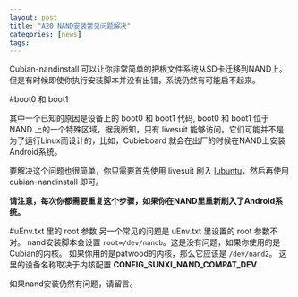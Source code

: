 ```yaml
---
layout: post
title: "A20 NAND安装常见问题解决"
categories: [news]
tags:
---
```

Cubian-nandinstall 可以让你非常简单的把根文件系统从SD卡迁移到NAND上。但是有时候即使你执行安装脚本并没有出错，系统仍然有可能启不起来。

#boot0 和 boot1

其中一个已知的原因是设备上的 boot0 和 boot1 代码, boot0 和 boot1 位于 NAND 上的一个特殊区域，据我所知，只有 livesuit 能够访问。它们可能并不是为了运行Linux而设计的，比如，Cubieboard 就会在出厂的时候在NAND上安装 Android系统。

要解决这个问题也很简单，你只需要首先使用 livesuit 刷入 [lubuntu](http://cubieboard.org/download/)，然后再使用cubian-nandinstall 即可。

**请注意，每次你都需要重复这个步骤，如果你在NAND里重新刷入了Android系统。**

#uEnv.txt 里的 root 参数
另一个常见的问题是 uEnv.txt 里设置的 root 参数不对。 nand安装脚本会设置 `root=/dev/nandb`。这是没有问题，如果你使用的是Cubian的内核。 如果你用的是patwood的内核，那么它应该是 `/dev/nand2`。 这里的设备名称取决于内核配置 **CONFIG_SUNXI_NAND_COMPAT_DEV**.

如果nand安装仍然有问题，请留言。
